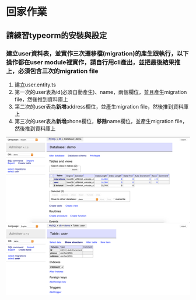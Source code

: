 # 回家作業

## 請練習typeorm的安裝與設定

### 建立user資料表，並實作三次遷移檔(migration)的產生跟執行，以下操作都在user module裡實作，請自行用cli產出，並把最後結果推上，必須包含三次的migration file

1. 建立user.entity.ts
2. 第一次的user表為id(必須自動產生)、name，兩個欄位，並且產生migration file，然後推到資料庫上
3. 第二次的user表為**新增**address欄位，並產生migration file，然後推到資料庫上
4. 第三次的user表為**新增**phone欄位，**移除**name欄位，並產生migration file，然後推到資料庫上

![](./1.png)
![](./2.png)